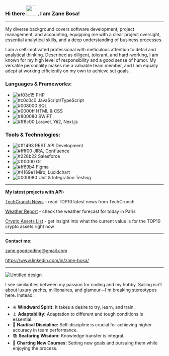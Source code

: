 ### Hi there <img src="https://media.giphy.com/media/qlOso7alCUTiAX7aG5/giphy.gif" width=32px> , I am Zane Bosa!

---

My diverse background covers software development, project management, and accounting, equipping me with a clear project oversight, essential analytical skills, and a deep understanding of business processes.

I am a self-motivated professional with meticulous attention to detail and analytical thinking. Described as diligent, tolerant, and hard-working, I am known for my high level of responsibility and a good sense of humor. My versatile personality makes me a valuable team member, and I am equally adept at working efficiently on my own to achieve set goals.


### Languages & Frameworks:
- ![#f03c15](https://via.placeholder.com/15/f03c15/000000?text=+) PHP
- ![#c0c0c0](https://via.placeholder.com/15/c0c0c0/000000?text=+) JavaScript/TypeScript
- ![#008000](https://via.placeholder.com/15/008000/000000?text=+) SQL
- ![#0000ff](https://via.placeholder.com/15/0000ff/000000?text=+) HTML & CSS
- ![#800080](https://via.placeholder.com/15/800080/000000?text=+) SWIFT
- ![#ff8c00](https://via.placeholder.com/15/ff8c00/000000?text=+) Laravel, Yii2, Next.js

### Tools & Technologies:
- ![#ff1493](https://via.placeholder.com/15/ff1493/000000?text=+) REST API Development
- ![#ffff00](https://via.placeholder.com/15/ffff00/000000?text=+) JIRA, Confluence
- ![#228b22](https://via.placeholder.com/15/228b22/000000?text=+) Salesforce
- ![#ff0000](https://via.placeholder.com/15/ff0000/000000?text=+) Git
- ![#ff69b4](https://via.placeholder.com/15/ff69b4/000000?text=+) Figma
- ![#4169e1](https://via.placeholder.com/15/4169e1/000000?text=+) Miro, Lucidchart
- ![#000080](https://via.placeholder.com/15/000080/000000?text=+) Unit & Integration Testing


---

**My latest projects with API:**

[TechCrunch News](https://github.com/ZaneBosa/TechCrunch-News-API.git) - read TOP10 latest news from TechCrunch

[Weather Report](https://github.com/ZaneBosa/Weather-report-currentDay24H-BasicAPI.git) - check the weather forecast for today in Paris

[Crypto Assets List](https://github.com/ZaneBosa/Crypto-assets-list-upd.git) - get insight into what the current value is for the TOP10 crypto assets right now


---

**Contact me:**

zane.goodcoding@gmail.com

https://www.linkedin.com/in/zane-bosa/

---

![Untitled design](https://user-images.githubusercontent.com/98663078/182148847-df5f22d1-a06a-427e-a311-5ee1a1adcd99.gif)

I see similarities between my passion for coding and my hobby. Sailing isn't about luxury yachts, millionaires, and glamour—I'm breaking stereotypes here. 
Instead:

- ⛵️ **Windward Spirit:** It takes a desire to try, learn, and train.
- ⚓️ **Adaptability:** Adaptation to different and tough conditions is essential.
- 🌊 **Nautical Discipline:** Self-discipline is crucial for achieving higher accuracy in team performance.
- 📚 **Seafaring Wisdom:** Knowledge transfer is integral.
- 🎯 **Charting New Courses:** Setting new goals and pursuing them while enjoying the process.












